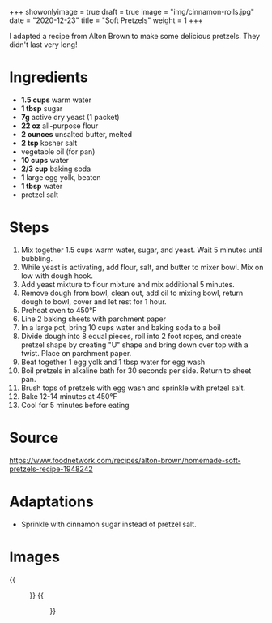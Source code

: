 +++
showonlyimage = true
draft = true
image = "img/cinnamon-rolls.jpg"
date = "2020-12-23"
title = "Soft Pretzels"
weight = 1
+++

I adapted a recipe from Alton Brown to make some delicious pretzels. They didn't last very long!
<!--more-->

# Ingredients

* **1.5 cups** warm water
* **1 tbsp** sugar
* **7g** active dry yeast (1 packet)
* **22 oz** all-purpose flour
* **2 ounces** unsalted butter, melted
* **2 tsp** kosher salt
* vegetable oil (for pan)
* **10 cups** water
* **2/3 cup** baking soda
* **1** large egg yolk, beaten
* **1 tbsp** water
* pretzel salt

# Steps
1. Mix together 1.5 cups warm water, sugar, and yeast. Wait 5 minutes until bubbling.
2. While yeast is activating, add flour, salt, and butter to mixer bowl. Mix on low with dough hook.
3. Add yeast mixture to flour mixture and mix additional 5 minutes.
4. Remove dough from bowl, clean out, add oil to mixing bowl, return dough to bowl, cover and let rest for 1 hour.
5. Preheat oven to 450&deg;F
6. Line 2 baking sheets with parchment paper
7. In a large pot, bring 10 cups water and baking soda to a boil
8. Divide dough into 8 equal pieces, roll into 2 foot ropes, and create pretzel shape by creating "U" shape and bring down over top with a twist. Place on parchment paper.
9. Beat together 1 egg yolk and 1 tbsp water for egg wash
10. Boil pretzels in alkaline bath for 30 seconds per side. Return to sheet pan.
11. Brush tops of pretzels with egg wash and sprinkle with pretzel salt.
12. Bake 12-14 minutes at 450&deg;F
13. Cool for 5 minutes before eating

# Source
https://www.foodnetwork.com/recipes/alton-brown/homemade-soft-pretzels-recipe-1948242

# Adaptations
* Sprinkle with cinnamon sugar instead of pretzel salt.

# Images
{{<figure src="/img/portfolio/pretzels.jpg" link="/img/portfolio/pretzels.jpg" alt="pretzel1" height="300px">}}
{{<figure src="/img/portfolio/pretzels2.jpg" link="/img/portfolio/pretzels2.jpg" alt="pretzel2" height="300px">}}